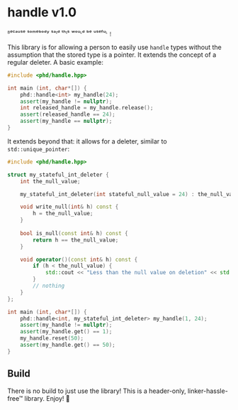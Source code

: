 # handle v1.0

ᴮᵉᶜᵃᵘˢᵉ ˢᵒᵐᵉᵇᵒᵈʸ ˢᵃᶦᵈ ᵗʰᶦˢ ʷᵒᵘᶫᵈ ᵇᵉ ᵘˢᵉᶠᵘᶫ﹗

This library is for allowing a person to easily use `handle` types without the assumption that the stored type is a pointer. It extends the concept of a regular deleter. A basic example:

````cpp
#include <phd/handle.hpp>

int main (int, char*[]) {
	phd::handle<int> my_handle(24);
	assert(my_handle != nullptr);
	int released_handle = my_handle.release();
	assert(released_handle == 24);
	assert(my_handle == nullptr);
}
````

It extends beyond that: it allows for a deleter, similar to `std::unique_pointer`:

````cpp
#include <phd/handle.hpp>

struct my_stateful_int_deleter {
	int the_null_value;

	my_stateful_int_deleter(int stateful_null_value = 24) : the_null_value(stateful_null_value) {}

	void write_null(int& h) const {
		h = the_null_value;
	}
    
	bool is_null(const int& h) const {
		return h == the_null_value;
	}

	void operator()(const int& h) const {
		if (h < the_null_value) {
			std::cout << "Less than the null value on deletion" << std::endl;
		}
		// nothing
	}
};

int main (int, char*[]) {
	phd::handle<int, my_stateful_int_deleter> my_handle(1, 24);
	assert(my_handle != nullptr);
	assert(my_handle.get() == 1);
	my_handle.reset(50);
	assert(my_handle.get() == 50);
}
````

## Build

There is no build to just use the library! This is a header-only, linker-hassle-free™ library. Enjoy! 🎉